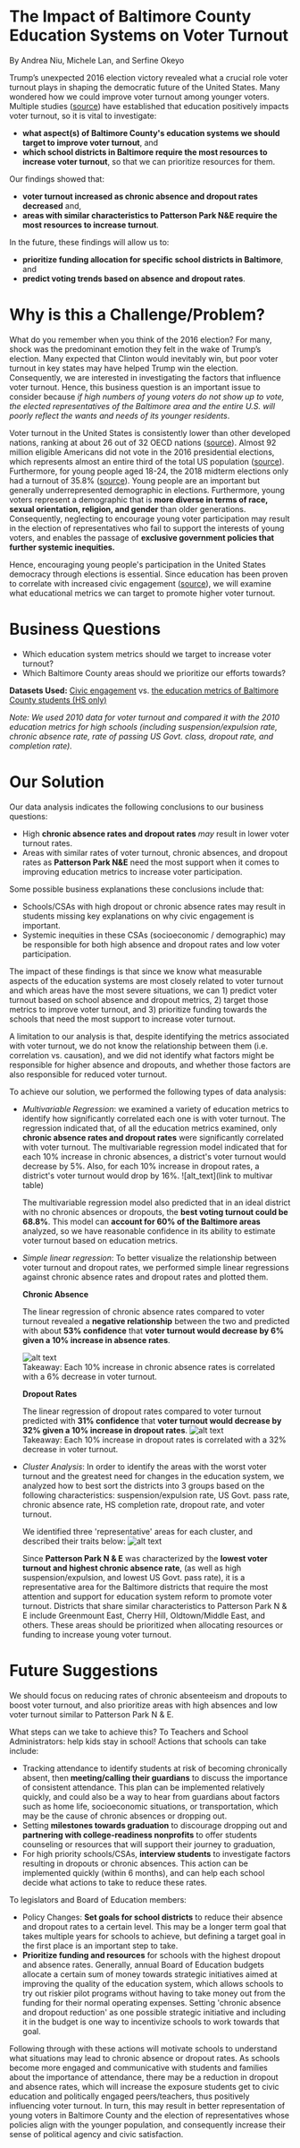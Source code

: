 # The Impact of Baltimore County Education Systems on Voter Turnout
By Andrea Niu, Michele Lan, and Serfine Okeyo

Trump’s unexpected 2016 election victory revealed what a crucial role voter turnout plays in shaping the democratic future of the United States. Many wondered how we could improve voter turnout among younger voters. Multiple studies ([source](http://ftp.iza.org/dp6539.pdf)) have established that education positively impacts voter turnout, so it is vital to investigate:
* **what aspect(s) of Baltimore County's education systems we should target to improve voter turnout**, and
* **which school districts in Baltimore require the most resources to increase voter turnout**, so that we can prioritize resources for them. 

Our findings showed that:
* **voter turnout increased as chronic absence and dropout rates decreased** and,
* **areas with similar characteristics to Patterson Park N&E require the most resources to increase turnout**. 


In the future, these findings will allow us to:
* **prioritize funding allocation for specific school districts in Baltimore**, and 
* **predict voting trends based on absence and dropout rates**.

# Why is this a Challenge/Problem?
What do you remember when you think of the 2016 election? For many, shock was the predominant emotion they felt in the wake of Trump’s election. Many expected that Clinton would inevitably win, but poor voter turnout in key states may have helped Trump win the election. Consequently, we are interested in investigating the factors that influence voter turnout. Hence, this business question is an important issue to consider because *if high numbers of young voters do not show up to vote, the elected representatives of the Baltimore area and the entire U.S. will poorly reflect the wants and needs of its younger residents*. 

Voter turnout in the United States is consistently lower than other developed nations, ranking at about 26 out of 32 OECD nations ([source](https://www.pewresearch.org/fact-tank/2018/05/21/u-s-voter-turnout-trails-most-developed-countries/)). Almost 92 million eligible Americans did not vote in the 2016 presidential elections, which represents almost an entire third of the total US population ([source](https://www.americanprogress.org/issues/democracy/reports/2018/07/11/453319/increasing-voter-participation-america/)). Furthermore, for young people aged 18-24, the 2018 midterm elections only had a turnout of 35.8% ([source](https://www.fairvote.org/voter_turnout#voter_turnout_101)).
Young people are an important but generally underrepresented demographic in elections. Furthermore, young voters represent a demographic that is **more diverse in terms of race, sexual orientation, religion, and gender** than older generations. Consequently, neglecting to encourage young voter participation may result in the election of representatives who fail to support the interests of young voters, and enables the passage of **exclusive government policies that further systemic inequities.**

Hence, encouraging young people's participation in the United States democracy through elections is essential. Since education has been proven to correlate with increased civic engagement ([source](https://onlinelibrary.wiley.com/doi/full/10.1111/j.1540-5907.2009.00400.x)), we will examine what educational metrics we can target to promote higher voter turnout.

# Business Questions
* Which education system metrics should we target to increase voter turnout?
* Which Baltimore County areas should we prioritize our efforts towards? 

**Datasets Used:**
[Civic engagement](https://data.baltimorecity.gov/Neighborhoods/Neighborhood-Action-Sense-of-Community-2010/ipje-efsv)
 vs. [the education metrics of Baltimore County students (HS only)](https://data.baltimorecity.gov/Neighborhoods/Education-and-Youth-2010-2013-/f9ua-ivaj)

*Note: We used 2010 data for voter turnout and compared it with the 2010 education metrics for high schools (including suspension/expulsion rate, chronic absence rate, rate of passing US Govt. class, dropout rate, and completion rate).*

# Our Solution

Our data analysis indicates the following conclusions to our business questions:
* High **chronic absence rates and dropout rates** *may* result in lower voter turnout rates.
* Areas with similar rates of voter turnout, chronic absences, and dropout rates as **Patterson Park N&E** need the most support when it comes to improving education metrics to increase voter participation.

Some possible business explanations these conclusions include that:
* Schools/CSAs with high dropout or chronic absence rates may result in students missing key explanations on why civic engagement is important.
* Systemic inequities in these CSAs (socioeconomic / demographic) may be responsible for both high absence and dropout rates and low voter participation.


The impact of these findings is that since we know what measurable aspects of the education systems are most closely related to voter turnout and which areas have the most severe situations, we can 1) predict voter turnout based on school absence and dropout metrics, 2) target those metrics to improve voter turnout, and 3) prioritize funding towards the schools that need the most support to increase voter turnout. 

A limitation to our analysis is that, despite identifying the metrics associated with voter turnout, we do not know the relationship between them (i.e. correlation vs. causation), and we did not identify what factors might be responsible for  higher absence and dropouts, and whether those factors are also responsible for reduced voter turnout.


To achieve our solution, we performed the following types of data analysis:
* *Multivariable Regression*: we examined a variety of education metrics to identify how significantly correlated each one is with voter turnout. The regression indicated that, of all the education metrics examined, only **chronic absence rates and dropout rates** were significantly correlated with voter turnout. The multivariable regression model indicated that for each 10% increase in chronic absences, a district's voter turnout would decrease by 5%. Also, for each 10% increase in dropout rates, a district's voter turnout would drop by 16%. 
![alt_text](link to multivar table)

   The multivariable regression model also predicted that in an ideal district with no chronic absences or dropouts, the **best voting turnout could be 68.8%**. This model can **account for 60% of the Baltimore areas** analyzed, so we have reasonable confidence in its ability to estimate voter turnout based on education metrics.

* *Simple linear regression*: To better visualize the relationship between voter turnout and dropout rates, we performed simple linear regressions against chronic absence rates and dropout rates and plotted them.

   **Chronic Absence**  
     
   The linear regression of chronic absence rates compared to voter turnout revealed a **negative relationship** between the two and predicted with about **53% confidence** that **voter turnout would decrease by 6% given a 10% increase in absence rates**.  


   ![alt text](https://github.com/jhu-business-analytics/Midterm--Andrea-Michele-Serfine/blob/master/Annotation%202019-10-25%20151518.png "Voter Turnout vs HS Chronic Absence rates")  
   Takeaway: Each 10% increase in chronic absence rates is correlated with a 6% decrease in voter turnout.  


   **Dropout Rates**  
     
   The linear regression of dropout rates compared to voter turnout predicted with **31% confidence** that **voter turnout would decrease by 32% given a 10% increase in dropout rates**. 
![alt text](https://github.com/jhu-business-analytics/Midterm--Andrea-Michele-Serfine/blob/master/Annotation%202019-10-25%20151452.png "Voter Turnout vs HS Dropout rates")  
   Takeaway: Each 10% increase in dropout rates is correlated with a 32% decrease in voter turnout.


* *Cluster Analysis*: In order to identify the areas with the worst voter turnout and the greatest need for changes in the education system, we analyzed how to best sort the districts into 3 groups based on the following characteristics: suspension/expulsion rate, US Govt. pass rate, chronic absence rate, HS completion rate, dropout rate, and voter turnout.

   We identified three 'representative' areas for each cluster, and described their traits below:
![alt text](https://github.com/jhu-business-analytics/Midterm--Andrea-Michele-Serfine/blob/master/Annotation%202019-10-25%20152422.png "Cluster Analysis Results")

   Since **Patterson Park N & E** was characterized by the **lowest voter turnout and highest chronic absence rate**, (as well as high suspension/expulsion, and lowest US Govt. pass rate), it is a representative area for the Baltimore districts that require the most attention and support for education system reform to promote voter turnout. Districts that share similar characteristics to Patterson Park N & E include Greenmount East, Cherry Hill, Oldtown/Middle East, and others. These areas should be prioritized when allocating resources or funding to increase young voter turnout.

# Future Suggestions

We should focus on reducing rates of chronic absenteeism and dropouts to boost voter turnout, and also prioritize areas with high absences and low voter turnout similar to Patterson Park N & E.

What steps can we take to achieve this? 
To Teachers and School Administrators: help kids stay in school! Actions that schools can take include:
* Tracking attendance to identify students at risk of becoming chronically absent, then **meeting/calling their guardians** to discuss the importance of consistent attendance. This plan can be implemented relatively quickly, and could also be a way to hear from guardians about factors such as home life, socioeconomic situations, or transportation, which may be the cause of chronic absences or dropping out.
* Setting **milestones towards graduation** to discourage dropping out and **partnering with college-readiness nonprofits** to offer students counseling or resources that will support their journey to graduation,
* For high priority schools/CSAs, **interview students** to investigate factors resulting in dropouts or chronic absences. This action can be implemented quickly (within 6 months), and can help each school decide what actions to take to reduce these rates.

To legislators and Board of Education members: 
* Policy Changes: **Set goals for school districts** to reduce their absence and dropout rates to a certain level. This may be a longer term goal that takes multiple years for schools to achieve, but defining a target goal in the first place is an important step to take. 
* **Prioritize funding and resources** for schools with the highest dropout and absence rates. Generally, annual Board of Education budgets allocate a certain sum of money towards strategic initiatives aimed at improving the quality of the education system, which allows schools to try out riskier pilot programs without having to take money out from the funding for their normal operating expenses. Setting 'chronic absence and dropout reduction' as one possible strategic initiative and including it in the budget is one way to incentivize schools to work towards that goal.

Following through with these actions will motivate schools to understand what situations may lead to chronic absence or dropout rates. As schools become more engaged and communicative with students and families about the importance of attendance, there may be a reduction in dropout and absence rates, which will increase the exposure students get to civic education and politically engaged peers/teachers, thus positively influencing voter turnout. In turn, this may result in better representation of young voters in Baltimore County and the election of representatives whose policies align with the younger population, and consequently increase their sense of political agency and civic satisfaction.
